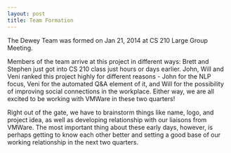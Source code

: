 ```yaml
---
layout: post
title: Team Formation
---
```



The Dewey Team was formed on Jan 21, 2014 at CS 210 Large Group Meeting.

Members of the team arrive at this project in different ways: Brett and Stephen just got into CS 210 class just hours or days earlier. John, Will and Veni ranked this project highly for different reasons - John for the NLP focus, Veni for the automated Q&A element of it, and Will for the possibility of improving social connections in the workplace. Either way, we are all excited to be working with VMWare in these two quarters!

Right out of the gate, we have to brainstorm things like name, logo, and project idea, as well as developing relationship with our liaisons from VMWare.  The most important thing about these early days, however, is perhaps getting to know each other better and setting a good base of our working relationship in the next two quarters.
